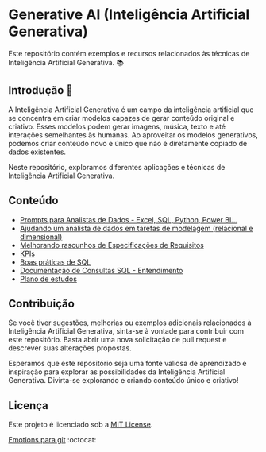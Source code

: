 # Generative AI (Inteligência Artificial Generativa)

Este repositório contém exemplos e recursos relacionados às técnicas de Inteligência Artificial Generativa. 📚

## Introdução 🎯

A Inteligência Artificial Generativa é um campo da inteligência artificial que se concentra em criar modelos capazes de gerar conteúdo original e criativo. Esses modelos podem gerar imagens, música, texto e até interações semelhantes às humanas. Ao aproveitar os modelos generativos, podemos criar conteúdo novo e único que não é diretamente copiado de dados existentes.

Neste repositório, exploramos diferentes aplicações e técnicas de Inteligência Artificial Generativa.

## Conteúdo

- [Prompts para Analistas de Dados - Excel, SQL, Python, Power BI...](https://github.com/aasouzaconsult/GEN-IA_NLP_e_IR/blob/master/GEN-AI/Prompts%20para%20Analistas%20de%20Dados.md)
- [Ajudando um analista de dados em tarefas de modelagem (relacional e dimensional)](https://github.com/aasouzaconsult/GEN-IA_NLP_e_IR/blob/master/GEN-AI/da_gpt.md)
- [Melhorando rascunhos de Especificações de Requisitos](https://github.com/aasouzaconsult/GEN-IA_NLP_e_IR/blob/master/GEN-AI/requisitos_gpt.md)
- [KPIs](https://github.com/aasouzaconsult/GEN-IA_NLP_e_IR/blob/master/GEN-AI/kpis.md)
- [Boas práticas de SQL](https://github.com/aasouzaconsult/GEN-IA_NLP_e_IR/blob/master/GEN-AI/boas_praticas_sql_gpt.md)
- [Documentação de Consultas SQL - Entendimento](https://github.com/aasouzaconsult/GEN-IA_NLP_e_IR/blob/master/GEN-AI/DocumentacaoDeConsultaSQL.md)
- [Plano de estudos](https://github.com/aasouzaconsult/GEN-IA_NLP_e_IR/blob/master/GEN-AI/plano%20de%20estudo%20-%20pentaho.md)

## Contribuição

Se você tiver sugestões, melhorias ou exemplos adicionais relacionados à Inteligência Artificial Generativa, sinta-se à vontade para contribuir com este repositório. Basta abrir uma nova solicitação de pull request e descrever suas alterações propostas.

Esperamos que este repositório seja uma fonte valiosa de aprendizado e inspiração para explorar as possibilidades da Inteligência Artificial Generativa. Divirta-se explorando e criando conteúdo único e criativo!

## Licença

Este projeto é licenciado sob a [MIT License](LICENSE).

[Emotions para git](https://github.com/ikatyang/emoji-cheat-sheet) :octocat:

